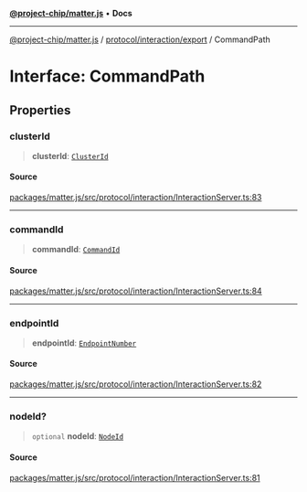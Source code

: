 [**@project-chip/matter.js**](../../../../README.md) • **Docs**

***

[@project-chip/matter.js](../../../../modules.md) / [protocol/interaction/export](../README.md) / CommandPath

# Interface: CommandPath

## Properties

### clusterId

> **clusterId**: [`ClusterId`](../../../../datatype/export/README.md#clusterid)

#### Source

[packages/matter.js/src/protocol/interaction/InteractionServer.ts:83](https://github.com/project-chip/matter.js/blob/7a8cbb56b87d4ccf34bec5a9a95ab40a1711324f/packages/matter.js/src/protocol/interaction/InteractionServer.ts#L83)

***

### commandId

> **commandId**: [`CommandId`](../../../../datatype/export/README.md#commandid)

#### Source

[packages/matter.js/src/protocol/interaction/InteractionServer.ts:84](https://github.com/project-chip/matter.js/blob/7a8cbb56b87d4ccf34bec5a9a95ab40a1711324f/packages/matter.js/src/protocol/interaction/InteractionServer.ts#L84)

***

### endpointId

> **endpointId**: [`EndpointNumber`](../../../../datatype/export/README.md#endpointnumber)

#### Source

[packages/matter.js/src/protocol/interaction/InteractionServer.ts:82](https://github.com/project-chip/matter.js/blob/7a8cbb56b87d4ccf34bec5a9a95ab40a1711324f/packages/matter.js/src/protocol/interaction/InteractionServer.ts#L82)

***

### nodeId?

> `optional` **nodeId**: [`NodeId`](../../../../datatype/export/README.md#nodeid)

#### Source

[packages/matter.js/src/protocol/interaction/InteractionServer.ts:81](https://github.com/project-chip/matter.js/blob/7a8cbb56b87d4ccf34bec5a9a95ab40a1711324f/packages/matter.js/src/protocol/interaction/InteractionServer.ts#L81)

